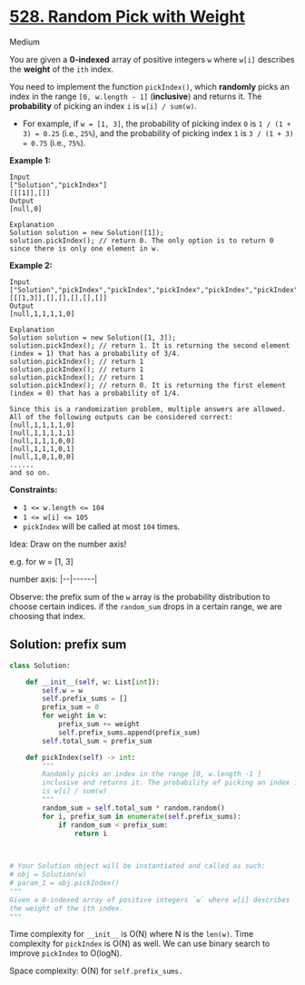 # [528. Random Pick with Weight](https://leetcode.com/problems/random-pick-with-weight/)

Medium

You are given a **0-indexed** array of positive integers `w` where `w[i]` describes the **weight** of the `ith` index.

You need to implement the function `pickIndex()`, which **randomly** picks an index in the range `[0, w.length - 1]` (**inclusive**) and returns it. The **probability** of picking an index `i` is `w[i] / sum(w)`.

- For example, if `w = [1, 3]`, the probability of picking index `0` is `1 / (1 + 3) = 0.25` (i.e., `25%`), and the probability of picking index `1` is `3 / (1 + 3) = 0.75` (i.e., `75%`).

 

**Example 1:**

```
Input
["Solution","pickIndex"]
[[[1]],[]]
Output
[null,0]

Explanation
Solution solution = new Solution([1]);
solution.pickIndex(); // return 0. The only option is to return 0 since there is only one element in w.
```

**Example 2:**

```
Input
["Solution","pickIndex","pickIndex","pickIndex","pickIndex","pickIndex"]
[[[1,3]],[],[],[],[],[]]
Output
[null,1,1,1,1,0]

Explanation
Solution solution = new Solution([1, 3]);
solution.pickIndex(); // return 1. It is returning the second element (index = 1) that has a probability of 3/4.
solution.pickIndex(); // return 1
solution.pickIndex(); // return 1
solution.pickIndex(); // return 1
solution.pickIndex(); // return 0. It is returning the first element (index = 0) that has a probability of 1/4.

Since this is a randomization problem, multiple answers are allowed.
All of the following outputs can be considered correct:
[null,1,1,1,1,0]
[null,1,1,1,1,1]
[null,1,1,1,0,0]
[null,1,1,1,0,1]
[null,1,0,1,0,0]
......
and so on.
```

 

**Constraints:**

- `1 <= w.length <= 104`
- `1 <= w[i] <= 105`
- `pickIndex` will be called at most `104` times.





Idea: Draw on the number axis!

e.g. for w = [1, 3]

number axis: |--|------|

Observe: the prefix sum of the `w` array is the probability distribution to choose certain indices. if the `random_sum` drops in a certain range, we are choosing that index.



## Solution: prefix sum

```python
class Solution:

    def __init__(self, w: List[int]):
        self.w = w
        self.prefix_sums = []
        prefix_sum = 0
        for weight in w:
            prefix_sum += weight
            self.prefix_sums.append(prefix_sum)
        self.total_sum = prefix_sum

    def pickIndex(self) -> int:
        """
        Randomly picks an index in the range [0, w.length -1 ]
        inclusive and returns it. The probability of picking an index i
        is w[i] / sum(w)
        """
        random_sum = self.total_sum * random.random()
        for i, prefix_sum in enumerate(self.prefix_sums):
            if random_sum < prefix_sum:
                return i
        


# Your Solution object will be instantiated and called as such:
# obj = Solution(w)
# param_1 = obj.pickIndex()
"""
Given a 0-indexed array of positive integers `w` where w[i] describes
the weight of the ith index.
"""
```



Time complexity for `__init__` is O(N) where N is the `len(w)`. Time complexity for `pickIndex` is O(N) as well. We can use binary search to improve `pickIndex` to O(logN).

Space complexity: O(N) for `self.prefix_sums.`